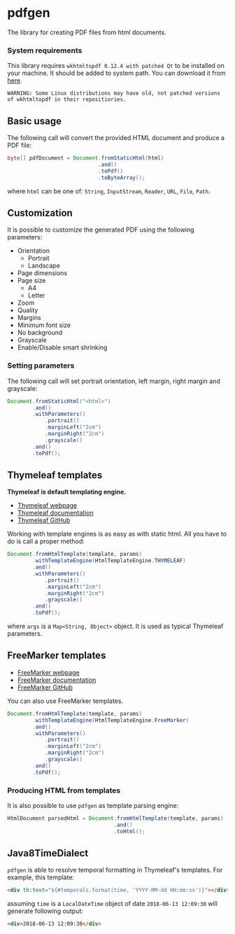 # pdfgen

The library for creating PDF files from html documents.

### System requirements ###

This library requires `wkhtmltopdf 0.12.4 with patched Qt` to be installed on your machine. It should be added to system path. You can download it from [here](https://wkhtmltopdf.org/).

`WARNING: Some Linux distributions may have old, not patched versions of wkhtmltopdf in their repositiories.`

Basic usage
---------------

The following call will convert the provided HTML document and produce a PDF file: 

```java
byte[] pdfDocument = Document.fromStaticHtml(html)
                             .and()
                             .toPdf()
                             .toByteArray();
```

where `html` can be one of: `String`, `InputStream`, `Reader`, `URL`, `File`, `Path`. 

Customization
---------------

It is possible to customize the generated PDF using the following parameters:
* Orientation
    * Portrait
    * Landscape
* Page dimensions
* Page size
    * A4
    * Letter
* Zoom
* Quality
* Margins
* Minimum font size
* No background
* Grayscale
* Enable/Disable smart shrinking

### Setting parameters ###

The following call will set portrait orientation, left margin, right margin and grayscale:
```java
Document.fromStaticHtml("<html>")
        .and()
        .withParameters()
            .portrait()
            .marginLeft("2cm")
            .marginRight("2cm")
            .grayscale()
        .and()
        .toPdf();
```

Thymeleaf templates
---------------

**Thymeleaf is default templating engine.**

* [Thymeleaf webpage](https://www.thymeleaf.org/index.html)
* [Thymeleaf documentation](https://www.thymeleaf.org/documentation.html)
* [Thymeleaf GitHub](https://github.com/thymeleaf)

Working with template engines is as easy as with static html. All you have to do is call a proper method:
```java
Document.fromHtmlTemplate(template, params)
        .withTemplateEngine(HtmlTemplateEngine.THYMELEAF)
        .and()
        .withParameters()
            .portrait()
            .marginLeft("2cm")
            .marginRight("2cm")
            .grayscale()
        .and()
        .toPdf();
```

where `args` is a `Map<String, Object>` object. It is used as typical Thymeleaf parameters.

FreeMarker templates
---------------

* [FreeMarker webpage](https://freemarker.apache.org/)
* [FreeMarker documentation](https://freemarker.apache.org/docs/index.html)
* [FreeMarker GitHub](https://github.com/apache/freemarker)

You can also use FreeMarker templates.

```java
Document.fromHtmlTemplate(template, params)
        .withTemplateEngine(HtmlTemplateEngine.FreeMarker)
        .and()
        .withParameters()
            .portrait()
            .marginLeft("2cm")
            .marginRight("2cm")
            .grayscale()
        .and()
        .toPdf();
```

### Producing HTML from templates ###

It is also possible to use `pdfgen` as template parsing engine:
```java
HtmlDocument parsedHtml = Document.fromHtmlTemplate(template, params)
                                  .and()
                                  .toHtml();
```

Java8TimeDialect
---------------
`pdfgen` is able to resolve temporal formatting in Thymeleaf's templates. For example, this template:
```html
<div th:text="${#temporals.format(time, 'YYYY-MM-dd HH:mm:ss')}"></div>
```
assuming `time` is a `LocalDateTime` object of date `2018-06-13 12:09:30` will generate following output:
```html
<div>2018-06-13 12:09:30</div>
```
